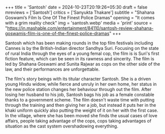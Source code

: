 +++
title = 'Santosh'
date = 2024-10-23T20:19:26+05:30
draft = false
mreviews = ['Santosh']
critics = ['Sanyukta Thakare']
subtitle = "Shahana Goswami’s Film Is One Of The Finest Police Dramas"
opening = "It comes with a grim reality check"
img = 'santosh.webp'
media = 'print'
source = "https://in.mashable.com/entertainment/84110/santosh-review-shahana-goswamis-film-is-one-of-the-finest-police-dramas"
+++

Santosh which has been making rounds in the top film festivals including Cannes is by the British-Indian director Sandhya Suri. Focusing on the state of rural India through the eyes of a young femal cop, the film is is Suri's first fiction feature, which can be seen in its rawness and sincerity. The film is led by Shahana Goswami and Sunita Rajwar as cops on the other side of the law, and their performances are unforgettable.

The film's story beings with its titular character Santosh. She is a driven young Hindu widow, while fierce and unruly in her own home, her status in the new police station changes her behaviour through out the film. After losing her husband to his job, Santosh bags his job as a female constable thanks to a government scheme. The film doesn't waste time with putting through the training and then giving her a job, but instead it puts her in the khaki uniform quickly also putting the weight of it on her with the first case. In the village, where she has been moved she finds the usual cases of love affairs, people taking advantage of the cops, cops taking advantages of situation as the cast system overshadowing everything.
